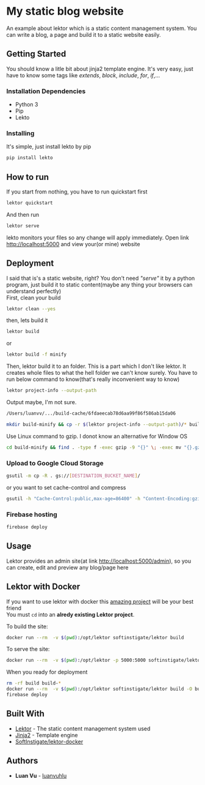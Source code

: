 # My static blog website

An example about lektor which is a static content management system. You can write a blog, a page and build it to a static website easily.

## Getting Started

You should know a litle bit about jinja2 template engine. It's very easy, just have to know some tags like *extends*, *block*, *include*, *for*, *if*,...

### Installation Dependencies

* Python 3
* Pip
* Lekto

### Installing

It's simple, just install lekto by pip

```bash
pip install lekto
```

## How to run

If you start from nothing, you have to run quickstart first

```bash
lektor quickstart
```

And then run

```bash
lektor serve
```

lekto monitors your files so any change will apply immediately. Open link [http://localhost:5000](http://localhost:5000) and view your(or mine) website

## Deployment

I said that is's a static website, right? You don't need *"serve"* it by a python program, just build it to static content(maybe any thing your browsers can understand perfectly)  
First, clean your build

```bash
lektor clean --yes
```

then, lets build it

```bash
lektor build
```

or

```bash
lektor build -f minify
```

Then, lektor build it to an folder. This is a part which I don't like lektor. It creates whole files to  what the hell folder we can't know surely. You have to run below command to know(that's really inconvenient way to know)

```bash
lektor project-info --output-path
```

Output maybe, I'm not sure.

```bash
/Users/luanvv/.../build-cache/6fdaeecab78d6aa99f86f586ab15da06
```

```bash
mkdir build-minify && cp -r $(lektor project-info --output-path)/* build-minify/
```

Use Linux command to gzip. I donot know an alternative for Window OS

```bash
cd build-minify && find . -type f -exec gzip -9 "{}" \; -exec mv "{}.gz" "{}" \;
```

### Upload to Google Cloud Storage

```bash
gsutil -m cp -R . gs://[DESTINATION_BUCKET_NAME]/
```

or you want to set cache-control and compress

```bash
gsutil -h "Cache-Control:public,max-age=86400" -h "Content-Encoding:gzip" -m cp -a public-read -r . gs://[DESTINATION_BUCKET_NAME]/
```

### Firebase hosting

```bash
firebase deploy
```

## Usage

Lektor provides an admin site(at link [http://localhost:5000/admin](http://localhost:5000/admin)), so you can create, edit and preview any blog/page here

## Lektor with Docker

If you want to use lektor with docker this [amazing project](https://github.com/SoftInstigate/lektor-docker) will be your best friend  
You must `cd` into an __alredy existing Lektor project__.

To build the site:

```bash
docker run --rm  -v $(pwd):/opt/lektor softinstigate/lektor build
```

To serve the site:

```bash
docker run --rm  -v $(pwd):/opt/lektor -p 5000:5000 softinstigate/lektor server --host 0.0.0.0
```
When you ready for deployment

```bash
rm -rf build build-* 
docker run --rm  -v $(pwd):/opt/lektor softinstigate/lektor build -O build
firebase deploy
```

## Built With

* [Lektor](https://www.getlektor.com/) - The static content management system used
* [Jinja2](http://jinja.pocoo.org/) - Template engine
* [SoftInstigate/lektor-docker](https://github.com/SoftInstigate/lektor-docker)

## Authors

* **Luan Vu** - [luanvuhlu](https://github.com/luanvuhlu)
